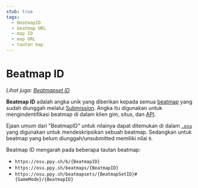 ```yaml
---
stub: true
tags:
  - BeatmapID
  - beatmap URL
  - map ID
  - map URL
  - tautan map
---
```


# Beatmap ID

*Lihat juga: [Beatmapset ID](/wiki/Beatmaps/Beatmapset_ID)*

**Beatmap ID** adalah angka unik yang diberikan kepada semua [beatmap](/wiki/Beatmaps) yang sudah diunggah melalui [Submission](/wiki/Submission). Angka itu digunakan untuk mengindentifikasi beatmap di dalam klien gim, situs, dan [API](/wiki/osu!api).

Ejaan umum dari "BeatmapID" untuk nilainya dapat ditemukan di dalam [`.osu`](/wiki/osu!_File_Formats/Osu_(file_format)) yang digunakan untuk mendeskripsikan sebuah beatmap. Sedangkan untuk beatmap yang belum diunggah/unsubmitted memiliki nilai `0`.

Beatmap ID mengarah pada beberapa tautan beatmap:

- `https://osu.ppy.sh/b/{BeatmapID}`
- `https://osu.ppy.sh/beatmaps/{BeatmapID}`
- `https://osu.ppy.sh/beatmapsets/{BeatmapSetID}#{GameMode}/{BeatmapID}`
